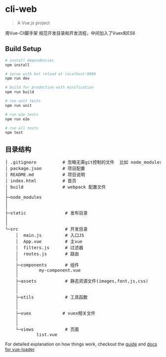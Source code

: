 # cli-web

> A Vue.js project

用Vue-Cli脚手架  规范开发目录和开发流程，中间加入了Vuex和ES6

## Build Setup

``` bash
# install dependencies
npm install

# serve with hot reload at localhost:9090
npm run dev

# build for production with minification
npm run build

# run unit tests
npm run unit

# run e2e tests
npm run e2e

# run all tests
npm test
```

## 目录结构
<pre>
│ .gitignore          # 忽略无需git控制的文件  比如 node_modules
│ package.json        # 项目配置
│ README.md           # 项目说明
│ index.html          # 首页
│ build               # webpack 配置文件
│
├─node_modules
│
│
├─static               # 发布目录
│
│
└─src                  # 开发目录
    │  main.js         # 入口JS
    │  App.vue         # 主vue
    │  filters.js      # 过滤器
    │  routes.js       # 路由
    │
    ├─components       # 组件
    │        my-component.vue
    │
    ├─assets           # 静态资源文件(images,font,js,css)
    │     
    │     
    ├─utils            # 工具函数
    │     
    │     
    ├─vuex            # vuex相关文件
    │ 
    │ 
    └─views            # 页面
            list.vue
</pre>

For detailed explanation on how things work, checkout the [guide](http://vuejs-templates.github.io/webpack/) and [docs for vue-loader](http://vuejs.github.io/vue-loader).
